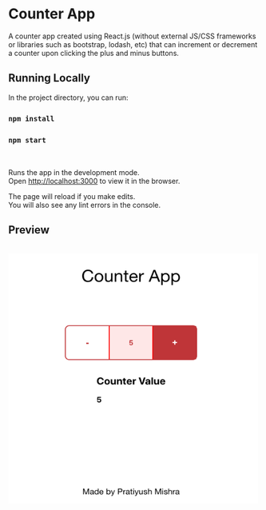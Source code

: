 # Counter App

A counter app created using React.js (without external JS/CSS frameworks or libraries such as bootstrap, lodash, etc) that can increment or decrement a counter upon clicking the plus and minus buttons.

## Running Locally

In the project directory, you can run:

### `npm install`

### `npm start`

<br />

Runs the app in the development mode.\
Open [http://localhost:3000](http://localhost:3000) to view it in the browser.

The page will reload if you make edits.\
You will also see any lint errors in the console.

## Preview

<br />

<img src='preview.png' width='500px' height='500px' />

